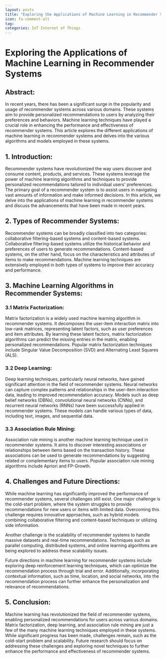```yaml
---
layout: posts
title: "Exploring the Applications of Machine Learning in Recommender Systems"
icon: fa-comment-alt
tag:      
categories: IoT Internet of Things
---
```



# Exploring the Applications of Machine Learning in Recommender Systems

## Abstract:

In recent years, there has been a significant surge in the popularity and usage of recommender systems across various domains. These systems aim to provide personalized recommendations to users by analyzing their preferences and behaviors. Machine learning techniques have played a crucial role in enhancing the performance and effectiveness of recommender systems. This article explores the different applications of machine learning in recommender systems and delves into the various algorithms and models employed in these systems.

## 1. Introduction:

Recommender systems have revolutionized the way users discover and consume content, products, and services. These systems leverage the power of machine learning algorithms and techniques to provide personalized recommendations tailored to individual users' preferences. The primary goal of a recommender system is to assist users in navigating vast amounts of information and make informed decisions. In this article, we delve into the applications of machine learning in recommender systems and discuss the advancements that have been made in recent years.

## 2. Types of Recommender Systems:

Recommender systems can be broadly classified into two categories: collaborative filtering-based systems and content-based systems. Collaborative filtering-based systems utilize the historical behavior and preferences of users to generate recommendations. Content-based systems, on the other hand, focus on the characteristics and attributes of items to make recommendations. Machine learning techniques are extensively employed in both types of systems to improve their accuracy and performance.

## 3. Machine Learning Algorithms in Recommender Systems:

### 3.1 Matrix Factorization:

Matrix factorization is a widely used machine learning algorithm in recommender systems. It decomposes the user-item interaction matrix into low-rank matrices, representing latent factors, such as user preferences and item attributes. By learning these latent factors, matrix factorization algorithms can predict the missing entries in the matrix, enabling personalized recommendations. Popular matrix factorization techniques include Singular Value Decomposition (SVD) and Alternating Least Squares (ALS).

### 3.2 Deep Learning:

Deep learning techniques, particularly neural networks, have gained significant attention in the field of recommender systems. Neural networks can capture complex patterns and relationships in the user-item interaction data, leading to improved recommendation accuracy. Models such as deep belief networks (DBNs), convolutional neural networks (CNNs), and recurrent neural networks (RNNs) have been successfully applied in recommender systems. These models can handle various types of data, including text, images, and sequential data.

### 3.3 Association Rule Mining:

Association rule mining is another machine learning technique used in recommender systems. It aims to discover interesting associations or relationships between items based on the transaction history. These associations can be used to generate recommendations by suggesting related or complementary items to users. Popular association rule mining algorithms include Apriori and FP-Growth.

## 4. Challenges and Future Directions:

While machine learning has significantly improved the performance of recommender systems, several challenges still exist. One major challenge is the cold-start problem, where the system struggles to provide recommendations for new users or items with limited data. Overcoming this challenge requires innovative approaches, such as hybrid models combining collaborative filtering and content-based techniques or utilizing side information.

Another challenge is the scalability of recommender systems to handle massive datasets and real-time recommendations. Techniques such as parallel computing, distributed systems, and online learning algorithms are being explored to address these scalability issues.

Future directions in machine learning for recommender systems include exploring deep reinforcement learning techniques, which can optimize the recommendation process through trial and error. Additionally, incorporating contextual information, such as time, location, and social networks, into the recommendation process can further enhance the personalization and relevance of recommendations.

## 5. Conclusion:

Machine learning has revolutionized the field of recommender systems, enabling personalized recommendations for users across various domains. Matrix factorization, deep learning, and association rule mining are just a few of the many machine learning techniques employed in these systems. While significant progress has been made, challenges remain, such as the cold-start problem and scalability. Future research should focus on addressing these challenges and exploring novel techniques to further enhance the performance and effectiveness of recommender systems.